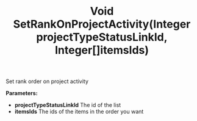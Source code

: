 ﻿---
uid: crmscript_ref_NSListAgent_SetRankOnProjectActivity
title: Void SetRankOnProjectActivity(Integer projectTypeStatusLinkId, Integer[]itemsIds)
intellisense: NSListAgent.SetRankOnProjectActivity
keywords: NSListAgent, SetRankOnProjectActivity
so.topic: reference
---

Set rank order on project activity

**Parameters:**
 - **projectTypeStatusLinkId** The id of the list
 - **itemsIds** The ids of the items in the order you want
